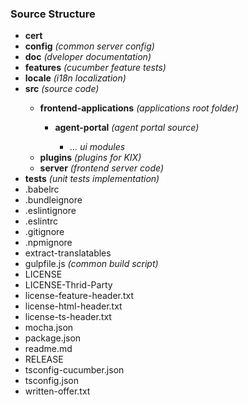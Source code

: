 ### Source Structure
<ul>
<li><b>cert</b></li>
<li><b>config</b> <i>(common server config)</i></li>
<li><b>doc</b> <i>(dveloper documentation)</i></li>
<li><b>features</b> <i>(cucumber feature tests)</i></li>
<li><b>locale</b> <i>(i18n localization)</i></li>
<li><b>src</b> <i>(source code)</i></li>
<ul>
    <li><b>frontend-applications</b> <i>(applications root folder)</i></li>
    <ul>
        <li><b>agent-portal</b> <i>(agent portal source)</i></li>
        <ul>
            <li><i>... ui modules</i></li>
        </ul>
    </ul>
    <li><b>plugins</b> <i>(plugins for KIX)</i></li>
    <li><b>server</b> <i>(frontend server code)</i></li>
</ul>
<li><b>tests</b> <i>(unit tests implementation)</i></li>
<li>.babelrc</li>
<li>.bundleignore</li>
<li>.eslintignore</li>
<li>.eslintrc</li>
<li>.gitignore</li>
<li>.npmignore</li>
<li>extract-translatables</li>
<li>gulpfile.js <i>(common build script)</i></li>
<li>LICENSE</li>
<li>LICENSE-Thrid-Party</li>
<li>license-feature-header.txt</li>
<li>license-html-header.txt</li>
<li>license-ts-header.txt</li>
<li>mocha.json</li>
<li>package.json</li>
<li>readme.md</li>
<li>RELEASE</li>
<li>tsconfig-cucumber.json</li>
<li>tsconfig.json</li>
<li>written-offer.txt</li>
</ul>